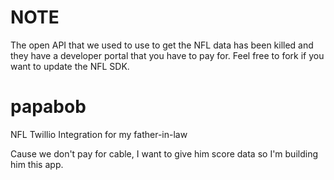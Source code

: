 # NOTE
The open API that we used to use to get the NFL data has been killed and they have a developer portal that you have to pay for. Feel free to fork if you want to update the NFL SDK.

# papabob
NFL Twillio Integration for my father-in-law



Cause we don't pay for cable, I want to give him score data so I'm building him this app.
